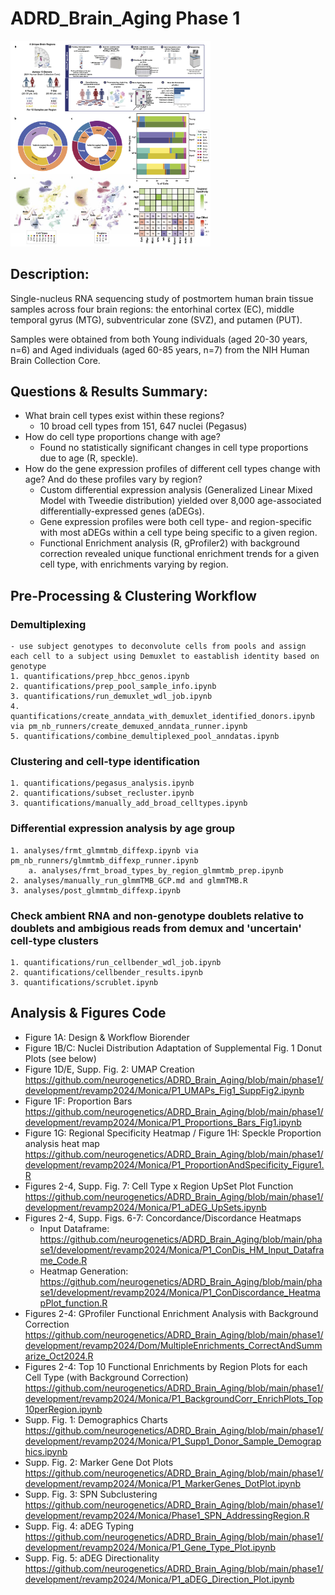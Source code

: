 # ADRD_Brain_Aging Phase 1
<img src="figures/P1_Figure1_Draft_MEM.png" width="320px" />

 ## Description:
Single-nucleus RNA sequencing study of postmortem human brain tissue samples across four brain regions: the entorhinal cortex (EC), middle temporal gyrus (MTG), subventricular zone (SVZ), and putamen (PUT).

Samples were obtained from both Young individuals (aged 20-30 years, n=6) and Aged individuals (aged 60-85 years, n=7) from the NIH Human Brain Collection Core. 

## Questions & Results Summary:
* What brain cell types exist within these regions?
    * 10 broad cell types from 151, 647 nuclei (Pegasus)
* How do cell type proportions change with age?
    * Found no statistically significant changes in cell type proportions due to age (R, speckle).
* How do the gene expression profiles of different cell types change with age? And do these profiles vary by region?
    * Custom differential expression analysis (Generalized Linear Mixed Model with Tweedie distribution) yielded over 8,000 age-associated differentially-expressed genes (aDEGs).
    * Gene expression profiles were both cell type- and region-specific with most aDEGs within a cell type being specific to a given region.
    * Functional Enrichment analysis (R, gProfiler2) with background correction revealed unique functional enrichment trends for a given cell type, with enrichments varying by region.

## Pre-Processing & Clustering Workflow

### Demultiplexing
    - use subject genotypes to deconvolute cells from pools and assign each cell to a subject using Demuxlet to eastablish identity based on genotype
    1. quantifications/prep_hbcc_genos.ipynb
    2. quantifications/prep_pool_sample_info.ipynb
    3. quantifications/run_demuxlet_wdl_job.ipynb
    4. quantifications/create_anndata_with_demuxlet_identified_donors.ipynb via pm_nb_runners/create_demuxed_anndata_runner.ipynb  
    5. quantifications/combine_demultiplexed_pool_anndatas.ipynb
    
### Clustering and cell-type identification
    1. quantifications/pegasus_analysis.ipynb
    2. quantifications/subset_recluster.ipynb
    3. quantifications/manually_add_broad_celltypes.ipynb
    
### Differential expression analysis by age group
    1. analyses/frmt_glmmtmb_diffexp.ipynb via pm_nb_runners/glmmtmb_diffexp_runner.ipynb
        a. analyses/frmt_broad_types_by_region_glmmtmb_prep.ipynb
    2. analyses/manually_run_glmmTMB_GCP.md and glmmTMB.R
    3. analyses/post_glmmtmb_diffexp.ipynb
    
### Check ambient RNA and non-genotype doublets relative to doublets and ambigious reads from demux and 'uncertain' cell-type clusters
    1. quantifications/run_cellbender_wdl_job.ipynb
    2. quantifications/cellbender_results.ipynb
    3. quantifications/scrublet.ipynb


## Analysis & Figures Code 
* Figure 1A: Design & Workflow	Biorender 
* Figure 1B/C: Nuclei Distribution	Adaptation of Supplemental Fig. 1 Donut Plots (see below)
* Figure 1D/E, Supp. Fig. 2: UMAP Creation 	https://github.com/neurogenetics/ADRD_Brain_Aging/blob/main/phase1/development/revamp2024/Monica/P1_UMAPs_Fig1_SuppFig2.ipynb 
* Figure 1F: Proportion Bars 	https://github.com/neurogenetics/ADRD_Brain_Aging/blob/main/phase1/development/revamp2024/Monica/P1_Proportions_Bars_Fig1.ipynb 
* Figure 1G: Regional Specificity Heatmap / Figure 1H: Speckle Proportion analysis heat map	https://github.com/neurogenetics/ADRD_Brain_Aging/blob/main/phase1/development/revamp2024/Monica/P1_ProportionAndSpecificity_Figure1.R 
* Figures 2-4, Supp. Fig. 7: Cell Type x Region UpSet Plot Function	https://github.com/neurogenetics/ADRD_Brain_Aging/blob/main/phase1/development/revamp2024/Monica/P1_aDEG_UpSets.ipynb 
* Figures 2-4, Supp. Figs. 6-7: Concordance/Discordance Heatmaps
  * Input Dataframe:
https://github.com/neurogenetics/ADRD_Brain_Aging/blob/main/phase1/development/revamp2024/Monica/P1_ConDis_HM_Input_Dataframe_Code.R
  * Heatmap Generation: 
https://github.com/neurogenetics/ADRD_Brain_Aging/blob/main/phase1/development/revamp2024/Monica/P1_ConDiscordance_HeatmapPlot_function.R 
* Figures 2-4: GProfiler Functional Enrichment Analysis with Background Correction	https://github.com/neurogenetics/ADRD_Brain_Aging/blob/main/phase1/development/revamp2024/Dom/MultipleEnrichments_CorrectAndSummarize_Oct2024.R 
* Figures 2-4: Top 10 Functional Enrichments by Region Plots for each Cell Type (with Background Correction)	https://github.com/neurogenetics/ADRD_Brain_Aging/blob/main/phase1/development/revamp2024/Monica/P1_BackgroundCorr_EnrichPlots_Top10perRegion.ipynb 
* Supp. Fig. 1: Demographics Charts	https://github.com/neurogenetics/ADRD_Brain_Aging/blob/main/phase1/development/revamp2024/Monica/P1_Supp1_Donor_Sample_Demographics.ipynb 
* Supp. Fig. 2: Marker Gene Dot Plots	https://github.com/neurogenetics/ADRD_Brain_Aging/blob/main/phase1/development/revamp2024/Monica/P1_MarkerGenes_DotPlot.ipynb 
* Supp. Fig. 3: SPN Subclustering 	https://github.com/neurogenetics/ADRD_Brain_Aging/blob/main/phase1/development/revamp2024/Monica/Phase1_SPN_AddressingRegion.R 
* Supp. Fig. 4: aDEG Typing 	https://github.com/neurogenetics/ADRD_Brain_Aging/blob/main/phase1/development/revamp2024/Monica/P1_Gene_Type_Plot.ipynb 
* Supp. Fig. 5: aDEG Directionality 	https://github.com/neurogenetics/ADRD_Brain_Aging/blob/main/phase1/development/revamp2024/Monica/P1_aDEG_Direction_Plot.ipynb 


